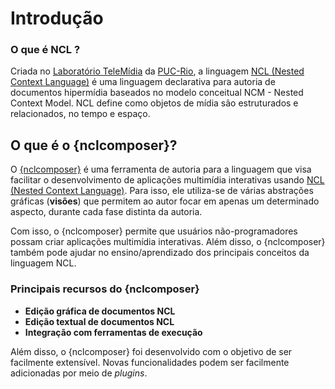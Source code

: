 # Introdução #

### O que é NCL ? ###
Criada no [Laboratório TeleMídia](http://www.telemidia.puc-rio.br) da
[PUC-Rio](http://www.puc-rio.br), a  linguagem
[NCL (Nested Context Language)](http://www.ncl.org.br)
é uma linguagem declarativa para autoria de documentos hipermídia baseados no
modelo conceitual NCM - Nested Context Model. NCL define como objetos de mídia
são estruturados e relacionados, no tempo e espaço.


## O que é o {nclcomposer}? ##

O [{nclcomposer}](http://composer.telemidia.puc-rio.br) é uma ferramenta de
autoria para a linguagem que visa facilitar o desenvolvimento de aplicações
multimídia interativas  usando [NCL (Nested Context
Language)](http://www.ncl.org.br).
Para isso, ele utiliza-se de várias abstrações gráficas (__visões__) que
permitem ao autor focar em apenas um determinado aspecto, durante cada fase
distinta da autoria.

Com isso, o {nclcomposer} permite que usuários não-programadores possam criar
aplicações multimídia interativas.  Além disso, o {nclcomposer} também pode
ajudar no ensino/aprendizado dos principais conceitos da linguagem NCL.


### Principais recursos do {nclcomposer} ###

* **Edição gráfica de documentos NCL**
* **Edição textual de documentos NCL**
* **Integração com ferramentas de execução**

Além disso, o {nclcomposer} foi desenvolvido com o objetivo  de ser facilmente
extensível.   Novas funcionalidades podem ser facilmente adicionadas por meio
de  _plugins_.

